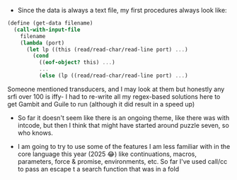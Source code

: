 - Since the data is always a text file, my first procedures always look like:
```scheme
(define (get-data filename)
  (call-with-input-file
    filename
    (lambda (port)
      (let lp ((this (read/read-char/read-line port) ...)
        (cond
          ((eof-object? this) ...)
          ...
          (else (lp ((read/read-char/read-line port) ...)
```
Someone mentioned transducers, and I may look at them but honestly any srfi
over 100 is iffy- I had to re-write all my regex-based solutions here to get
Gambit and Guile to run (although it did result in a speed up) 


- So far it doesn't seem like there is an ongoing theme, like there was with intcode, but
then I think that might have started around puzzle seven, so who knows. 

- I am going to try to use some of the features I am less familiar with in the core language
this year (2025 :joy:) like continuations, macros, parameters, force & promise, environments,
etc. So far I've used call/cc to pass an escape t a search function that was in a fold
